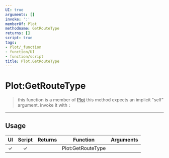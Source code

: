 ```yaml
---
UI: true
arguments: []
invoke: ':'
memberOf: Plot
methodname: GetRouteType
returns: []
script: true
tags:
- Plot/_function
- function/UI
- function/script
title: Plot.GetRouteType
---
```

# Plot:GetRouteType
> this function is a member of [Plot](civ-6/lua/Plot.md)
> this method expects an implicit "self" argument. invoke it with `:`
-----
## Usage
|  UI | Script | Returns | Function | Arguments |
|:---:|:------:|-------:|:--------:|:---------|
|✓|✓||Plot:GetRouteType||

